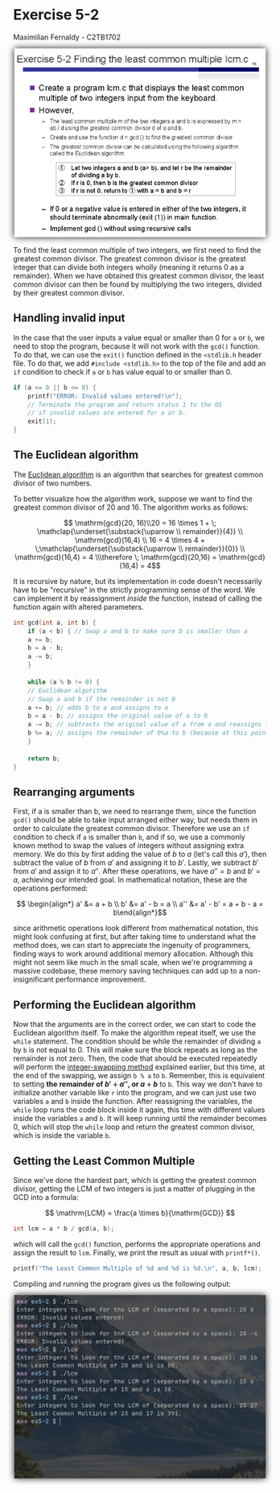 # Exercise 5-2
Maximilian Fernaldy - C2TB1702

<p align='center'> <img src='./ex5-3.png' width=500> </p>

To find the least common multiple of two integers, we first need to find the greatest common divisor. The greatest common divisor is the greatest integer that can divide both integers wholly (meaning it returns 0 as a remainder). When we have obtained this greatest common divisor, the least common divisor can then be found by multiplying the two integers, divided by their greatest common divisor.

## Handling invalid input

In the case that the user inputs a value equal or smaller than 0 for `a` or `b`, we need to stop the program, because it will not work with the `gcd()` function. To do that, we can use the `exit()` function defined in the `<stdlib.h` header file. To do that, we add `#include <stdlib.h>` to the top of the file and add an `if` condition to check if `a` or `b` has value equal to or smaller than 0. 
```C
if (a <= 0 || b <= 0) {
    printf("ERROR: Invalid values entered!\n");
    // Terminate the program and return status 1 to the OS
    // if invalid values are entered for a or b.
    exit(1);
}
```

## The Euclidean algorithm

The [Euclidean algorithm](https://www.wikiwand.com/en/Euclidean_algorithm) is an algorithm that searches for greatest common divisor of two numbers.

To better visualize how the algorithm work, suppose we want to find the greatest common divisor of 20 and 16. The algorithm works as follows:

$$ \mathrm{gcd}(20, 16)\\20 = 16 \times 1 + \; \mathclap{\underset{\substack{\uparrow \\ remainder}}{4}} \\ \mathrm{gcd}(16,4) \\ 16 = 4 \times 4 + \;\mathclap{\underset{\substack{\uparrow \\ remainder}}{0}} \\ \mathrm{gcd}(16,4) = 4 \\\therefore \; \mathrm{gcd}(20,16) = \mathrm{gcd}(16,4) = 4$$


It is recursive by nature, but its implementation in code doesn't necessarily have to be "recursive" in the strictly programming sense of the word. We can implement it by reassignment *inside* the function, instead of calling the function again with altered parameters.

```C
int gcd(int a, int b) {
    if (a < b) { // Swap a and b to make sure b is smaller than a
	a += b;
	b = a - b;
	a -= b;
    }

    while (a % b != 0) {
	// Euclidean algorithm
	// Swap a and b if the remainder is not 0
	a += b; // adds b to a and assigns to a
	b = a - b; // assigns the original value of a to b
	a -= b; // subtracts the original value of a from a and reassigns into a, essentially making it equal to the original value of b
	b %= a; // assigns the remainder of b%a to b (because at this point b contains original value of a and a contains the original value of b)
    }

    return b;
}
```

## Rearranging arguments

First, if a is smaller than b, we need to rearrange them, since the function `gcd()` should be able to take input arranged either way, but needs them in order to calculate the greatest common divisor. Therefore we use an `if` condition to check if `a` is smaller than `b`, and if so, we use a commonly known method to swap the values of integers without assigning extra memory. We do this by first adding the value of $b$ to $a$ (let's call this $a'$), then subtract the value of $b$ from $a'$ and assigning it to $b'$. Lastly, we subtract $b'$ from $a'$ and assign it to $a''$. After these operations, we have $a'' = b$ and $b' = a$, achieving our intended goal. In mathematical notation, these are the operations performed:

$$ \begin{align*} a' &= a + b \\ b' &= a' - b = a \\ a'' &= a' - b' = a + b - a = b\end{align*}$$

since arithmetic operations look different from mathematical notation, this might look confusing at first, but after taking time to understand what the method does, we can start to appreciate the ingenuity of programmers, finding ways to work around additional memory allocation. Although this might not seem like much in the small scale, when we're programming a massive codebase, these memory saving techniques can add up to a non-insignificant performance improvement.

## Performing the Euclidean algorithm

Now that the arguments are in the correct order, we can start to code the Euclidean algorithm itself. To make the algorithm repeat itself, we use the `while` statement. The condition should be while the remainder of dividing `a` by `b` is not equal to 0. This will make sure the block repeats as long as the remainder is not zero. Then, the code that should be executed repeatedly will perform the [integer-swapping method](#rearranging-arguments) explained earlier, but this time, at the end of the swapping, we assign `b % a` to `b`. Remember, this is equivalent to setting **the remainder of $b' \div a''$, or $a \div b$** to `b`. This way we don't have to initialize another variable like `r` into the program, and we can just use two variables `a` and `b` inside the function. After reassigning the variables, the `while` loop runs the code block inside it again, this time with different values inside the variables `a` and `b`. It will keep running until the remainder becomes 0, which will stop the `while` loop and return the greatest common divisor, which is inside the variable `b`.

## Getting the Least Common Multiple

Since we've done the hardest part, which is getting the greatest common divisor, getting the LCM of two integers is just a matter of plugging in the GCD into a formula:

$$ \mathrm{LCM} = \frac{a \times b}{\mathrm{GCD}} $$

```C
int lcm = a * b / gcd(a, b);
```

which will call the `gcd()` function, performs the appropriate operations and assign the result to `lcm`. Finally, we print the result as usual with `printf*()`.

```C
printf("The Least Common Multiple of %d and %d is %d.\n", a, b, lcm);
```

Compiling and running the program gives us the following output:

<p align='center'> <img src='./output-lcm.png' width=500> </p>



[comment]: <> (Below is CSS code for the output HTML and pdf files. Don't touch them unless you know what you're doing.)
<style>
    figcaption{
    text-align:center;
        font-size:9pt
    }
    img{
        filter: drop-shadow(0px 0px 7px );
    }
    .noshade{
        filter: none
    }
</style>
